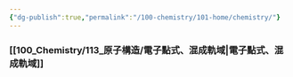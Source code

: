 ```yaml
---
{"dg-publish":true,"permalink":"/100-chemistry/101-home/chemistry/"}
---
```





### [[100_Chemistry/113_原子構造/電子點式、混成軌域\|電子點式、混成軌域]]